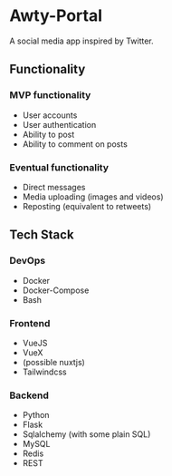 # Awty-Portal

A social media app inspired by Twitter.

## Functionality

### MVP functionality

  - User accounts
  - User authentication
  - Ability to post
  - Ability to comment on posts

### Eventual functionality

  - Direct messages
  - Media uploading (images and videos)
  - Reposting (equivalent to retweets)

## Tech Stack

### DevOps 

  - Docker
  - Docker-Compose
  - Bash
  
### Frontend
  
  - VueJS
  - VueX
  - (possible nuxtjs)
  - Tailwindcss

### Backend

  - Python
  - Flask
  - Sqlalchemy (with some plain SQL)
  - MySQL
  - Redis
  - REST

